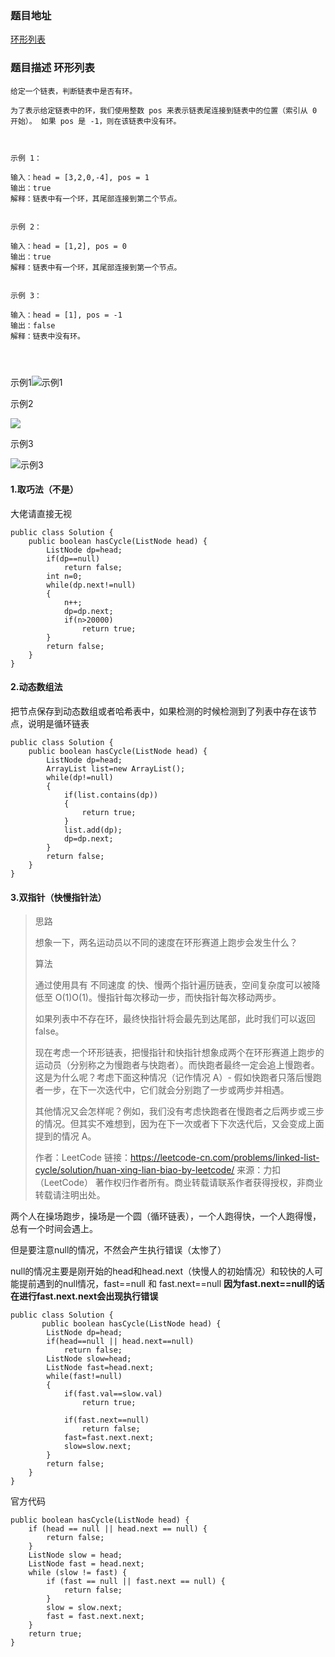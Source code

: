 ###  题目地址

[环形列表](https://leetcode-cn.com/problems/linked-list-cycle/submissions/)

###  题目描述 环形列表

```
给定一个链表，判断链表中是否有环。

为了表示给定链表中的环，我们使用整数 pos 来表示链表尾连接到链表中的位置（索引从 0 开始）。 如果 pos 是 -1，则在该链表中没有环。

 

示例 1：

输入：head = [3,2,0,-4], pos = 1
输出：true
解释：链表中有一个环，其尾部连接到第二个节点。


示例 2：

输入：head = [1,2], pos = 0
输出：true
解释：链表中有一个环，其尾部连接到第一个节点。


示例 3：

输入：head = [1], pos = -1
输出：false
解释：链表中没有环。


 
```

示例1![示例1](https://assets.leetcode-cn.com/aliyun-lc-upload/uploads/2018/12/07/circularlinkedlist.png)



示例2

![](https://assets.leetcode-cn.com/aliyun-lc-upload/uploads/2018/12/07/circularlinkedlist_test2.png)



示例3

![示例3](https://assets.leetcode-cn.com/aliyun-lc-upload/uploads/2018/12/07/circularlinkedlist_test3.png)

#### 1.取巧法（不是）

大佬请直接无视

```
public class Solution {
    public boolean hasCycle(ListNode head) {
    	ListNode dp=head;
        if(dp==null)
            return false;
        int n=0;
    	while(dp.next!=null)
    	{
            n++;
            dp=dp.next;
            if(n>20000)
                return true;
    	}
        return false;
    }
}
```

#### 2.动态数组法

把节点保存到动态数组或者哈希表中，如果检测的时候检测到了列表中存在该节点，说明是循环链表

```
public class Solution {
    public boolean hasCycle(ListNode head) {
    	ListNode dp=head;
    	ArrayList list=new ArrayList();
    	while(dp!=null)
    	{
    		if(list.contains(dp))
    		{
    			return true;
    		}
    		list.add(dp);
    		dp=dp.next;
    	}
        return false;
    }
}
```



#### 3.双指针（快慢指针法）

>
>
>思路
>
>想象一下，两名运动员以不同的速度在环形赛道上跑步会发生什么？
>
>算法
>
>通过使用具有 不同速度 的快、慢两个指针遍历链表，空间复杂度可以被降低至 O(1)O(1)。慢指针每次移动一步，而快指针每次移动两步。
>
>如果列表中不存在环，最终快指针将会最先到达尾部，此时我们可以返回 false。
>
>现在考虑一个环形链表，把慢指针和快指针想象成两个在环形赛道上跑步的运动员（分别称之为慢跑者与快跑者）。而快跑者最终一定会追上慢跑者。这是为什么呢？考虑下面这种情况（记作情况 A）- 假如快跑者只落后慢跑者一步，在下一次迭代中，它们就会分别跑了一步或两步并相遇。
>
>其他情况又会怎样呢？例如，我们没有考虑快跑者在慢跑者之后两步或三步的情况。但其实不难想到，因为在下一次或者下下次迭代后，又会变成上面提到的情况 A。
>
>
>
>作者：LeetCode
>链接：https://leetcode-cn.com/problems/linked-list-cycle/solution/huan-xing-lian-biao-by-leetcode/
>来源：力扣（LeetCode）
>著作权归作者所有。商业转载请联系作者获得授权，非商业转载请注明出处。



两个人在操场跑步，操场是一个圆（循环链表），一个人跑得快，一个人跑得慢，总有一个时间会遇上。

但是要注意null的情况，不然会产生执行错误（太惨了）

null的情况主要是刚开始的head和head.next（快慢人的初始情况）和较快的人可能提前遇到的null情况，fast==null 和 fast.next==null **因为fast.next==null的话 在进行fast.next.next会出现执行错误**

```
public class Solution {
       public boolean hasCycle(ListNode head) {
    	ListNode dp=head;
        if(head==null || head.next==null)
            return false;
    	ListNode slow=head;
    	ListNode fast=head.next;
    	while(fast!=null)
    	{
    		if(fast.val==slow.val)
    			return true;
    		
            if(fast.next==null)
                return false;
    		fast=fast.next.next;
    		slow=slow.next;
    	}
        return false;
    }
}
```



官方代码

```
public boolean hasCycle(ListNode head) {
    if (head == null || head.next == null) {
        return false;
    }
    ListNode slow = head;
    ListNode fast = head.next;
    while (slow != fast) {
        if (fast == null || fast.next == null) {
            return false;
        }
        slow = slow.next;
        fast = fast.next.next;
    }
    return true;
}

```

